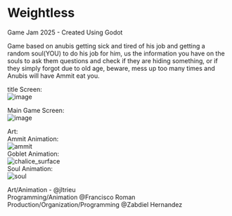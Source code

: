 # Weightless
Game Jam 2025 - Created Using Godot

Game based on anubis getting sick and tired of his job and getting a random soul(YOU) to do his job for him,
us the information you have on the souls to ask them questions and check if they are hiding something, or 
if they simply forgot due to old age, beware, mess up too many times and Anubis will have Ammit eat you.

title Screen:<br/>
![image](https://github.com/user-attachments/assets/07be895b-ba63-46ef-911e-480d4d8a0c64)<br/>

Main Game Screen:<br/>
![image](https://github.com/user-attachments/assets/79166029-09ea-432b-8bf2-1c9de79d8986)<br/>




Art:<br/>
  Ammit Animation:<br/>
  ![ammit](https://github.com/user-attachments/assets/d94223c7-fc09-40c7-925a-41393d9f3dfd)<br/>
  Goblet Animation:<br/>
  ![chalice_surface](https://github.com/user-attachments/assets/dd12643b-c1be-4c13-9981-d6a3672e0610)<br/>
  Soul Animation:<br/>
  ![soul](https://github.com/user-attachments/assets/35f9b82a-3783-4233-a68a-44b6225c1cde)







Art/Animation - @jltrieu<br/>
Programming/Animation @Francisco Roman<br/>
Production/Organization/Programming @Zabdiel Hernandez<br/>
